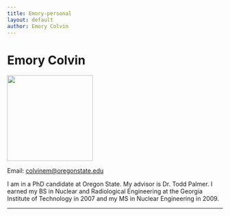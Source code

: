 ```yaml
---
title: Emory-personal
layout: default
author: Emory Colvin
---
```

Emory Colvin
================================

<img src="{{ site.url }}users/colvinem/images/colvinempic.jpg" width="200">

Email: <a href="mailto:colvinem@oregonstate.edu"> colvinem@oregonstate.edu </a>

I am in a PhD candidate at Oregon State. My advisor is Dr. Todd Palmer. I earned my BS in Nuclear and Radiological Engineering at the Georgia Institute of Technology in 2007 and my MS in Nuclear Engineering in 2009.

***
